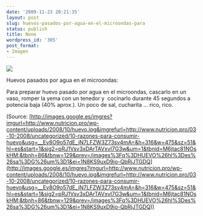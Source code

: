 ```yaml
---
date: '2009-11-23 20:21:35'
layout: post
slug: huevos-pasados-por-agua-en-el-microondas-para
status: publish
title: None
wordpress_id: '305'
post_format:
- Imagen
---
```


[![](http://jjdenis.files.wordpress.com/2012/04/tumblr_ktkts0ftzw1qzqnl8o1_250.jpg)](http://images.google.es/imgres?imgurl=http://www.nutricion.pro/wp-content/uploads/2008/10/huevo.jpg&imgrefurl=http://www.nutricion.pro/03-10-2008/uncategorized/10-razones-para-consumir-huevo&usg=__Ev8O9o57dE_jN7LFZW3Z73sv4mA=&h=316&w=475&sz=51&hl=es&start=1&sig2=pRJ1Vsv3xDArTAVxvI7G3w&um=1&tbnid=M6jtac81NOskHM:&tbnh=86&tbnw=129&prev=/images%3Fq%3DHUEVO%26hl%3Des%26sa%3DG%26um%3D1&ei=1N8KS9uxD9jo-QbRjJTGDQ)

Huevos pasados por agua en el microondas:




Para preparar huevo pasado por agua en el microondas, cascarlo en un vaso, romper la yema con un tenedor y  cocinarlo durante 45 segundos a potencia baja (40% aprox.). Un poco de sal, cucharita … rico, rico.

(Source: [http://images.google.es/imgres?imgurl=http://www.nutricion.pro/wp-content/uploads/2008/10/huevo.jpg&imgrefurl=http://www.nutricion.pro/03-10-2008/uncategorized/10-razones-para-consumir-huevo&usg=__Ev8O9o57dE_jN7LFZW3Z73sv4mA=&h=316&w=475&sz=51&hl=es&start=1&sig2=pRJ1Vsv3xDArTAVxvI7G3w&um=1&tbnid=M6jtac81NOskHM:&tbnh=86&tbnw=129&prev=/images%3Fq%3DHUEVO%26hl%3Des%26sa%3DG%26um%3D1&ei=1N8KS9uxD9jo-QbRjJTGDQ](http://images.google.es/imgres?imgurl=http://www.nutricion.pro/wp-content/uploads/2008/10/huevo.jpg&imgrefurl=http://www.nutricion.pro/03-10-2008/uncategorized/10-razones-para-consumir-huevo&usg=__Ev8O9o57dE_jN7LFZW3Z73sv4mA=&h=316&w=475&sz=51&hl=es&start=1&sig2=pRJ1Vsv3xDArTAVxvI7G3w&um=1&tbnid=M6jtac81NOskHM:&tbnh=86&tbnw=129&prev=/images%3Fq%3DHUEVO%26hl%3Des%26sa%3DG%26um%3D1&ei=1N8KS9uxD9jo-QbRjJTGDQ))
